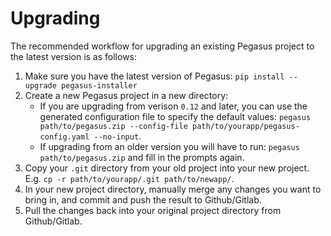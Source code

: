 # Upgrading

The recommended workflow for upgrading an existing Pegasus project to the latest version is as follows:

1. Make sure you have the latest version of Pegasus: `pip install --upgrade pegasus-installer`
2. Create a new Pegasus project in a new directory:
   - If you are upgrading from verison `0.12` and later, you can use
     the generated configuration file to specify the default values: `pegasus path/to/pegasus.zip --config-file path/to/yourapp/pegasus-config.yaml --no-input`.
   - If upgrading from an older version you will have to run: `pegasus path/to/pegasus.zip` and fill in the prompts again.
3. Copy your `.git` directory from your old project into your new project.
   E.g. `cp -r path/to/yourapp/.git path/to/newapp/`.
4. In your new project directory, manually merge any changes you want to bring in,
   and commit and push the result to Github/Gitlab.
5. Pull the changes back into your original project directory from Github/Gitlab.
